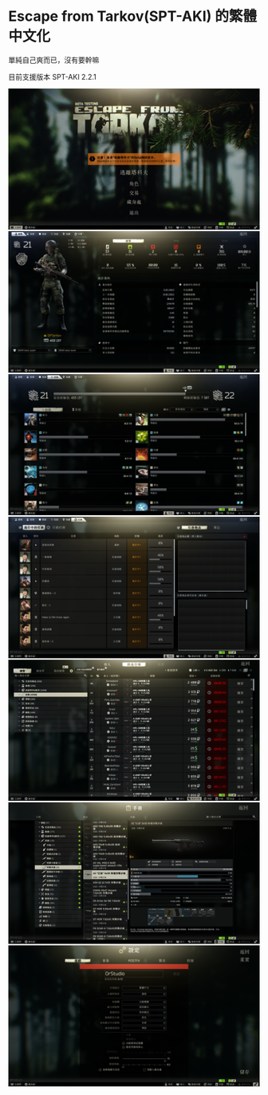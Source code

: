 # Escape from Tarkov(SPT-AKI) 的繁體中文化

單純自己爽而已，沒有要幹嘛

目前支援版本 SPT-AKI 2.2.1

![GITHUB](/Photos/1.png "1.png")
![GITHUB](/Photos/2.png "2.png")
![GITHUB](/Photos/3.png "3.png")
![GITHUB](/Photos/4.png "4.png")
![GITHUB](/Photos/5.png "5.png")
![GITHUB](/Photos/6.png "6.png")
![GITHUB](/Photos/7.png "7.png")